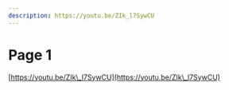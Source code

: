 ```yaml
---
description: https://youtu.be/ZIk_l7SywCU
---
```


# Page 1



[https://youtu.be/ZIk\_l7SywCU](https://youtu.be/ZIk\_l7SywCU)





